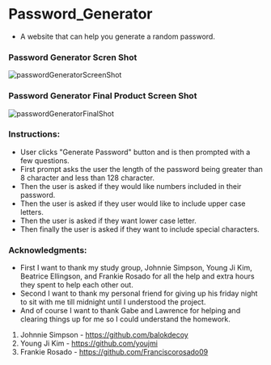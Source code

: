 # Password_Generator
- A website that can help you generate a random password.
### Password Generator Scren Shot
![passwordGeneratorScreenShot](https://user-images.githubusercontent.com/69173896/100030349-53097980-2dc1-11eb-8574-8dc4b8b3e25f.png)

### Password Generator Final Product Screen Shot
![passwordGeneratorFinalShot](https://user-images.githubusercontent.com/69173896/100030529-bd221e80-2dc1-11eb-92c3-55fa0ac8f2a4.png)

### Instructions:
- User clicks "Generate Password" button and is then prompted with a few questions.
- First prompt asks the user the length of the password being greater than 8 character and less than 128 character.
- Then the user is asked if they would like numbers included in their password.
- Then the user is asked if they user would like to include upper case letters.
- Then the user is asked if they want lower case letter.
- Then finally the user is asked if they want to include special characters.

### Acknowledgments:
- First I want to thank my study group, Johnnie Simpson, Young Ji Kim, Beatrice Ellingson, and Frankie Rosado for all the help and extra hours they spent to help each other out.
- Second I want to thank my personal friend for giving up his friday night to sit with me till midnight until I understood the project.
- And of course I want to thank Gabe and Lawrence for helping and clearing things up for me so I could understand the homework.

1. Johnnie Simpson  - https://github.com/balokdecoy
2. Young Ji Kim - https://github.com/youjmi
3. Frankie Rosado - https://github.com/Franciscorosado09
